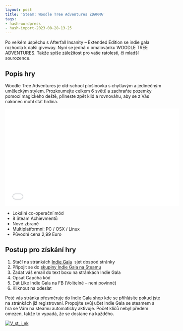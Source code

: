 ```yaml
---
layout: post
title: 'Steam: Woodle Tree Adventures ZDARMA'
tags:
- hash-wordpress
- hash-import-2023-08-28-13-25
---
```


Po velkém úspěchu s&nbsp;Afterfall Insanity – Extended Edition se indie gala rozhodla k další giveway. Nyní se jedná o omalovánku&nbsp;WOODLE TREE ADVENTURES. Takže spíše záležitost pro vaše ratolesti, či mladší sourozence.

<!--more-->

## Popis hry

Woodle Tree Adventures je old-school plošinovka s chytlavým a jedinečným uměleckým stylem. Prozkoumejte celkem 6 světů a zachraňte pozemky pomocí magického deště, přineste zpět klid a rovnováhu, aby se z Vás nakonec mohl stát hrdina.

<iframe loading="lazy" src="//www.youtube.com/embed/pOrRZv83bLc?rel=0" width="560" height="315" frameborder="0" allowfullscreen="allowfullscreen"></iframe>

- Lokální co-operační mód
- 8 Steam Achievmentů
- Nové zbraně
- Multiplatformní: PC / OSX / Linux
- Původní cena 2,99 Euro

## Postup pro získání hry

1. Stačí na stránkách [Indie Gala](http://www.indiegala.com/giveaways "indie gala")&nbsp; sjet dospod stránky
2. Připojit se do [skupiny Indie Gala na Steamu](http://steamcommunity.com/groups/indiegala "steam group")
3. Zadat váš email do text boxu na stránkách Indie Gala
4. Opsat Capcha kód
5. Dát Like Indie Gala na FB (Volitelné – není povinné)
6. Kliknout na odeslat

Poté vás stránka přesměruje do Indie Gala shop kde se přihlásíte pokud jste na stránkách již registrovaní. Propojíte svůj učet Indie Gala se steamem a hra se Vám na steamu automaticky aktivuje. Počet klíčů nebyl předem omezen, takže to vypadá, že se dostane na každého.

[![V_st_i_ek](http://www.maxxx.cz/wp-content/uploads/2014/07/V_st_i_ek-300x105.png)](http://www.maxxx.cz/wp-content/uploads/2014/07/V_st_i_ek.png)

<!--kg-card-end: html-->